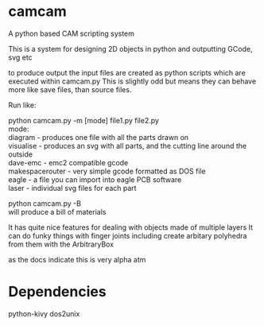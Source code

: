 # camcam
A python based CAM scripting system

This is a system for designing 2D objects in python and outputting GCode, svg etc

to produce output the input files are created as python scripts which are executed within camcam.py
This is slightly odd but means they can behave more like save files, than source files.

Run like:

python camcam.py -m [mode] file1.py file2.py  
mode:  
diagram - produces one file with all the parts drawn on  
visualise - produces an svg with all parts, and the cutting line around the outside  
dave-emc - emc2 compatible gcode  
makespacerouter - very simple gcode formatted as DOS file  
eagle - a file you can import into eagle PCB software  
laser - individual svg files for each part   


python camcam.py -B  
will produce a bill of materials  

It has quite nice features for dealing with objects made of multiple layers
It can do funky things with finger joints including create arbitary polyhedra from them with the ArbitraryBox

as the docs indicate this is very alpha atm  

# Dependencies

python-kivy
dos2unix
